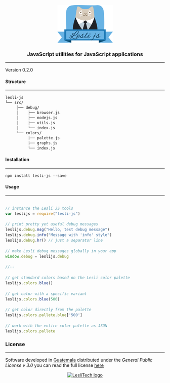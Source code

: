<p align="center">
	<a href="https://www.lesli.tech" target="_blank">
		<img width="175" alt="LesliTech logo" src="./docs/lesli-js-logo.svg" />
	</a>
</p>

<h3 align="center">JavaScript utilities for JavaScript applications</h3>

<hr/>

Version 0.2.0  


#### Structure
--------
```text
lesli-js  
└── src/  
     ├── debug/  
     │    ├── browser.js  
     │    ├── nodejs.js  
     │    ├── utils.js  
     │    └── index.js  
     └── colors/  
          ├── palette.js  
          ├── graphs.js  
          └── index.js  

```


#### Installation
--------
```console
npm install lesli-js --save
```


#### Usage
--------
```js

// instance the Lesli JS tools
var leslijs = require("lesli-js")

// print pretty yet useful debug messages
leslijs.debug.msg("Hello, test debug message")
leslijs.debug.info("Message with 'info' style")
leslijs.debug.hr() // just a separator line

// make Lesli debug messages globally in your app
window.debug = leslijs.debug

//--

// get standard colors based on the Lesli color palette
leslijs.colors.blue()

// get color with a specific variant
leslijs.colors.blue(500)

// get color directly from the palette
leslijs.colors.pallete.blue['500']

// work with the entire color palette as JSON
leslijs.colors.pallete

```


### License  
------
Software developed in [Guatemala](http://visitguatemala.com/) distributed under the *General Public License v 3.0* you can read the full license [here](http://www.gnu.org/licenses/gpl-3.0.html)

<p align="center">
	<a href="https://www.lesli.tech" target="_blank">
		<img alt="LesliTech logo" width="150" src="https://cdn.lesli.tech/leslitech/brand/leslitech-logo.svg" />
	</a>
</p>
